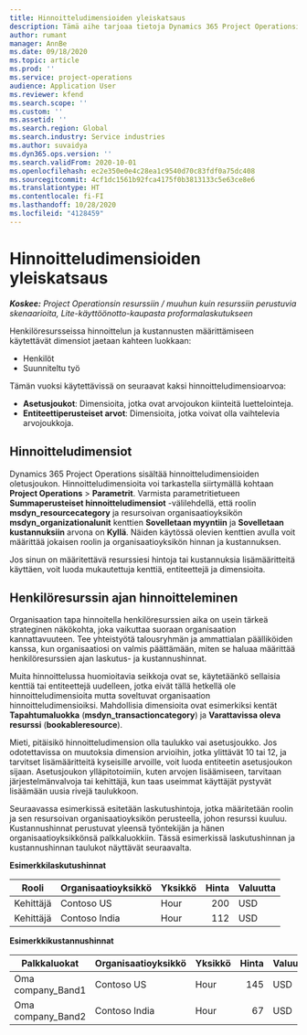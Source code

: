 ```yaml
---
title: Hinnoitteludimensioiden yleiskatsaus
description: Tämä aihe tarjoaa tietoja Dynamics 365 Project Operationsin hinnoitteludimensioista.
author: rumant
manager: AnnBe
ms.date: 09/18/2020
ms.topic: article
ms.prod: ''
ms.service: project-operations
audience: Application User
ms.reviewer: kfend
ms.search.scope: ''
ms.custom: ''
ms.assetid: ''
ms.search.region: Global
ms.search.industry: Service industries
ms.author: suvaidya
ms.dyn365.ops.version: ''
ms.search.validFrom: 2020-10-01
ms.openlocfilehash: ec2e350e0e4c28ea1c9540d70c83fdf0a75dc408
ms.sourcegitcommit: 4cf1dc1561b92fca4175f0b3813133c5e63ce8e6
ms.translationtype: HT
ms.contentlocale: fi-FI
ms.lasthandoff: 10/28/2020
ms.locfileid: "4128459"
---
```

# <a name="pricing-dimensions-overview"></a>Hinnoitteludimensioiden yleiskatsaus

_**Koskee:** Project Operationsin resurssiin / muuhun kuin resurssiin perustuvia skenaarioita, Lite-käyttöönotto-kaupasta proformalaskutukseen_

Henkilöresursseissa hinnoittelun ja kustannusten määrittämiseen käytettävät dimensiot jaetaan kahteen luokkaan:

- Henkilöt
- Suunniteltu työ

Tämän vuoksi käytettävissä on seuraavat kaksi hinnoitteludimensioarvoa:

- **Asetusjoukot**: Dimensioita, jotka ovat arvojoukon kiinteitä luettelointeja.
- **Entiteettiperusteiset arvot**: Dimensioita, jotka voivat olla vaihtelevia arvojoukkoja.

## <a name="pricing-dimensions"></a>Hinnoitteludimensiot

Dynamics 365 Project Operations sisältää hinnoitteludimensioiden oletusjoukon. Hinnoitteludimensioita voi tarkastella siirtymällä kohtaan **Project Operations** > **Parametrit**. Varmista parametritietueen **Summaperusteiset hinnoitteludimensiot** -välilehdellä, että roolin **msdyn_resourcecategory** ja resursoivan organisaatioyksikön **msdyn_organizationalunit** kenttien **Sovelletaan myyntiin** ja **Sovelletaan kustannuksiin** arvona on **Kyllä**. Näiden käytössä olevien kenttien avulla voit määrittää jokaisen roolin ja organisaatioyksikön hinnan ja kustannuksen.

Jos sinun on määritettävä resurssiesi hintoja tai kustannuksia lisämääritteitä käyttäen, voit luoda mukautettuja kenttiä, entiteettejä ja dimensioita.

## <a name="pricing-human-resource-time"></a>Henkilöresurssin ajan hinnoitteleminen
Organisaation tapa hinnoitella henkilöresurssien aika on usein tärkeä strateginen näkökohta, joka vaikuttaa suoraan organisaation kannattavuuteen. Tee yhteistyötä talousryhmän ja ammattialan päälliköiden kanssa, kun organisaatiosi on valmis päättämään, miten se haluaa määrittää henkilöresurssien ajan laskutus- ja kustannushinnat.

Muita hinnoittelussa huomioitavia seikkoja ovat se, käytetäänkö sellaisia kenttiä tai entiteettejä uudelleen, jotka eivät tällä hetkellä ole hinnoitteludimensioita mutta soveltuvat organisaation hinnoitteludimensioiksi. Mahdollisia dimensioita ovat esimerkiksi kentät **Tapahtumaluokka** (**msdyn_transactioncategory**) ja **Varattavissa oleva resurssi** (**bookableresource**). 

Mieti, pitäisikö hinnoitteludimension olla taulukko vai asetusjoukko. Jos odotettavissa on muutoksia dimension arvioihin, jotka ylittävät 10 tai 12, ja tarvitset lisämääritteitä kyseisille arvoille, voit luoda entiteetin asetusjoukon sijaan. Asetusjoukon ylläpitotoimiin, kuten arvojen lisäämiseen, tarvitaan järjestelmänvalvoja tai kehittäjä, kun taas useimmat käyttäjät pystyvät lisäämään uusia rivejä taulukkoon.

Seuraavassa esimerkissä esitetään laskutushintoja, jotka määritetään roolin ja sen resursoivan organisaatioyksikön perusteella, johon resurssi kuuluu. Kustannushinnat perustuvat yleensä työntekijän ja hänen organisaatioyksikkönsä palkkaluokkiin. Tässä esimerkissä laskutushinnan ja kustannushinnan taulukot näyttävät seuraavalta.

**Esimerkkilaskutushinnat**

| Rooli        | Organisaatioyksikkö    |Yksikkö      |Hinta      |Valuutta  |
| ------------|-------------|----------|----------:|----------|
| Kehittäjä   | Contoso US  |Hour | 200|USD     |
| Kehittäjä   | Contoso India |Hour|   112|USD     |


**Esimerkkikustannushinnat**

| Palkkaluokat     | Organisaatioyksikkö    |Yksikkö      |Hinta      |Valuutta  |
| ----------------|-------------|----------|----------:|----------|
| Oma company_Band1 | Contoso US  |Hour | 145|USD     |
| Oma company_Band2 | Contoso India |Hour|   67|USD     |
